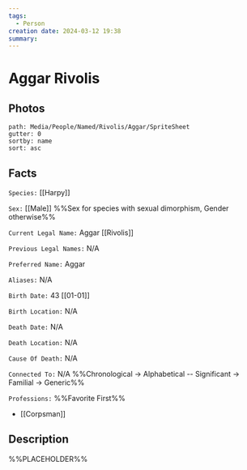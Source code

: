 ```yaml
---
tags:
  - Person
creation date: 2024-03-12 19:38
summary:
---
```

# Aggar Rivolis

## Photos

```img-gallery
path: Media/People/Named/Rivolis/Aggar/SpriteSheet
gutter: 0
sortby: name
sort: asc
```

## Facts

`Species:` [[Harpy]]

`Sex:` [[Male]] %%Sex for species with sexual dimorphism, Gender otherwise%%

`Current Legal Name:` Aggar [[Rivolis]]

`Previous Legal Names:` N/A

`Preferred Name:` Aggar

`Aliases:` N/A

`Birth Date:` 43 [[01-01]]

`Birth Location:` N/A

`Death Date:` N/A

`Death Location:` N/A

`Cause Of Death:` N/A

`Connected To:` N/A %%Chronological -> Alphabetical -- Significant -> Familial -> Generic%%

`Professions:` %%Favorite First%%
- [[Corpsman]]

## Description

%%PLACEHOLDER%%
